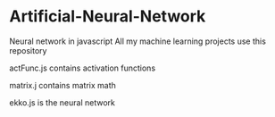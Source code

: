 # Artificial-Neural-Network
Neural network in javascript 
All my machine learning projects use this repository

actFunc.js contains activation functions


matrix.j contains matrix math


ekko.js is the neural network

